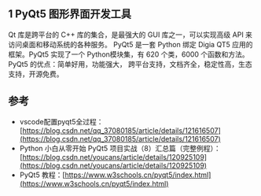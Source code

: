 ## 1 PyQt5 图形界面开发工具

Qt 库是跨平台的 C++ 库的集合，是最强大的 GUI 库之一，可以实现高级 API 来访问桌面和移动系统的各种服务。
PyQt5 是一套 Python 绑定 Digia QT5 应用的框架。PyQt5 实现了一个 Python模块集，有 620 个类，6000 个函数和方法。
PyQt5 的优点：简单好用，功能强大， 跨平台支持，文档齐全，稳定性高，生态支持，开源免费。












## 参考

- vscode配置pyqt5全过程：[https://blog.csdn.net/qq_37080185/article/details/121616507](https://blog.csdn.net/qq_37080185/article/details/121616507)
- Python 小白从零开始 PyQt5 项目实战（8）汇总篇（完整例程）：[https://blog.csdn.net/youcans/article/details/120925109](https://blog.csdn.net/youcans/article/details/120925109)
- PyQt5 教程：[https://www.w3schools.cn/pyqt5/index.html](https://www.w3schools.cn/pyqt5/index.html)